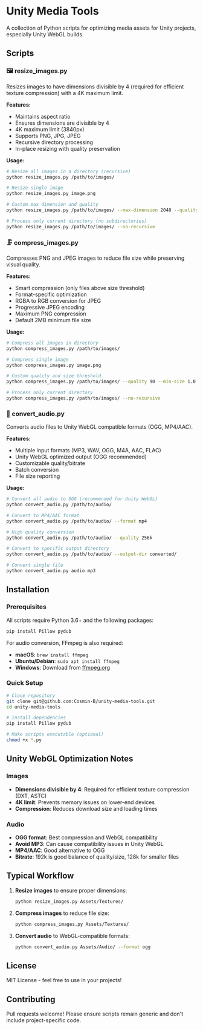 # Unity Media Tools

A collection of Python scripts for optimizing media assets for Unity projects, especially Unity WebGL builds.

## Scripts

### 🖼️ resize_images.py
Resizes images to have dimensions divisible by 4 (required for efficient texture compression) with a 4K maximum limit.

**Features:**
- Maintains aspect ratio
- Ensures dimensions are divisible by 4
- 4K maximum limit (3840px)
- Supports PNG, JPG, JPEG
- Recursive directory processing
- In-place resizing with quality preservation

**Usage:**
```bash
# Resize all images in a directory (recursive)
python resize_images.py /path/to/images/

# Resize single image
python resize_images.py image.png

# Custom max dimension and quality
python resize_images.py /path/to/images/ --max-dimension 2048 --quality 90

# Process only current directory (no subdirectories)
python resize_images.py /path/to/images/ --no-recursive
```

### 🗜️ compress_images.py
Compresses PNG and JPEG images to reduce file size while preserving visual quality.

**Features:**
- Smart compression (only files above size threshold)
- Format-specific optimization
- RGBA to RGB conversion for JPEG
- Progressive JPEG encoding
- Maximum PNG compression
- Default 2MB minimum file size

**Usage:**
```bash
# Compress all images in directory
python compress_images.py /path/to/images/

# Compress single image
python compress_images.py image.png

# Custom quality and size threshold
python compress_images.py /path/to/images/ --quality 90 --min-size 1.0

# Process only current directory
python compress_images.py /path/to/images/ --no-recursive
```

### 🎵 convert_audio.py
Converts audio files to Unity WebGL compatible formats (OGG, MP4/AAC).

**Features:**
- Multiple input formats (MP3, WAV, OGG, M4A, AAC, FLAC)
- Unity WebGL optimized output (OGG recommended)
- Customizable quality/bitrate
- Batch conversion
- File size reporting

**Usage:**
```bash
# Convert all audio to OGG (recommended for Unity WebGL)
python convert_audio.py /path/to/audio/

# Convert to MP4/AAC format
python convert_audio.py /path/to/audio/ --format mp4

# High quality conversion
python convert_audio.py /path/to/audio/ --quality 256k

# Convert to specific output directory
python convert_audio.py /path/to/audio/ --output-dir converted/

# Convert single file
python convert_audio.py audio.mp3
```

## Installation

### Prerequisites
All scripts require Python 3.6+ and the following packages:

```bash
pip install Pillow pydub
```

For audio conversion, FFmpeg is also required:
- **macOS**: `brew install ffmpeg`
- **Ubuntu/Debian**: `sudo apt install ffmpeg`
- **Windows**: Download from [ffmpeg.org](https://ffmpeg.org/download.html)

### Quick Setup
```bash
# Clone repository
git clone git@github.com:Cosmin-B/unity-media-tools.git
cd unity-media-tools

# Install dependencies
pip install Pillow pydub

# Make scripts executable (optional)
chmod +x *.py
```

## Unity WebGL Optimization Notes

### Images
- **Dimensions divisible by 4**: Required for efficient texture compression (DXT, ASTC)
- **4K limit**: Prevents memory issues on lower-end devices
- **Compression**: Reduces download size and loading times

### Audio
- **OGG format**: Best compression and WebGL compatibility
- **Avoid MP3**: Can cause compatibility issues in Unity WebGL
- **MP4/AAC**: Good alternative to OGG
- **Bitrate**: 192k is good balance of quality/size, 128k for smaller files

## Typical Workflow

1. **Resize images** to ensure proper dimensions:
   ```bash
   python resize_images.py Assets/Textures/
   ```

2. **Compress images** to reduce file size:
   ```bash
   python compress_images.py Assets/Textures/
   ```

3. **Convert audio** to WebGL-compatible formats:
   ```bash
   python convert_audio.py Assets/Audio/ --format ogg
   ```

## License

MIT License - feel free to use in your projects!

## Contributing

Pull requests welcome! Please ensure scripts remain generic and don't include project-specific code.